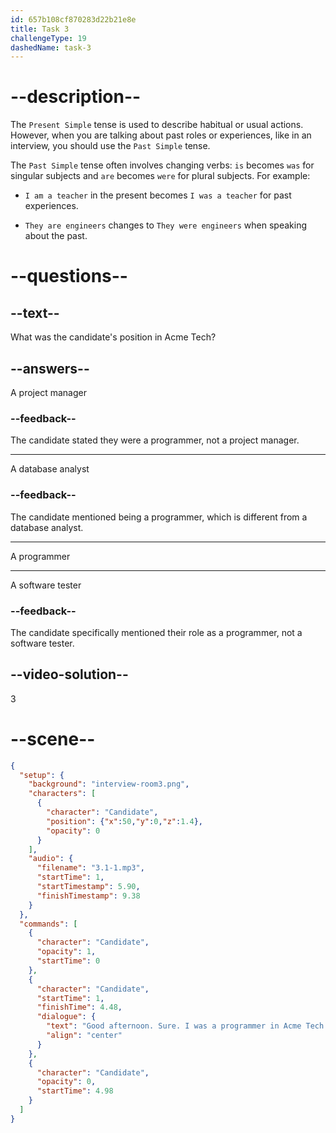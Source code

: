 ```yaml
---
id: 657b108cf870283d22b21e8e
title: Task 3
challengeType: 19
dashedName: task-3
---
```


<!-- (Audio) Candidate: Good afternoon. Sure. I was a programmer in Acme Tech. -->

# --description--

The `Present Simple` tense is used to describe habitual or usual actions. However, when you are talking about past roles or experiences, like in an interview, you should use the `Past Simple` tense. 

The `Past Simple` tense often involves changing verbs: `is` becomes `was` for singular subjects and `are` becomes `were` for plural subjects. For example:

- `I am a teacher` in the present becomes `I was a teacher` for past experiences.

- `They are engineers` changes to `They were engineers` when speaking about the past.

# --questions--

## --text--

What was the candidate's position in Acme Tech?

## --answers--

A project manager

### --feedback--

The candidate stated they were a programmer, not a project manager.

---

A database analyst

### --feedback--

The candidate mentioned being a programmer, which is different from a database analyst.

---

A programmer

---

A software tester

### --feedback--

The candidate specifically mentioned their role as a programmer, not a software tester.

## --video-solution--

3

# --scene--

```json
{
  "setup": {
    "background": "interview-room3.png",
    "characters": [
      {
        "character": "Candidate",
        "position": {"x":50,"y":0,"z":1.4},
        "opacity": 0
      }
    ],
    "audio": {
      "filename": "3.1-1.mp3",
      "startTime": 1,
      "startTimestamp": 5.90,
      "finishTimestamp": 9.38
    }
  },
  "commands": [
    {
      "character": "Candidate",
      "opacity": 1,
      "startTime": 0
    },
    {
      "character": "Candidate",
      "startTime": 1,
      "finishTime": 4.48,
      "dialogue": {
        "text": "Good afternoon. Sure. I was a programmer in Acme Tech.",
        "align": "center"
      }
    },
    {
      "character": "Candidate",
      "opacity": 0,
      "startTime": 4.98
    }
  ]
}
```
